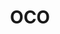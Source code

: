 ---
layout: experience
title: OCO
short: oco-f13
sub: Navigator
where: [Olin College, 'http://www.olin.edu']

dates: ['9/2/2013', '12/12/2013']

works: [
["Debussy", "Petite Suite", "", "L.65", "Pieces 1-4"],
["Copland", "Appalachian Spring", "", "", ""]
]

track: music
---